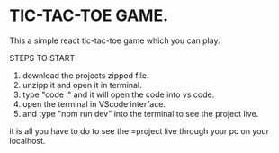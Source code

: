 # TIC-TAC-TOE GAME.
 This a simple react tic-tac-toe game which you can play.

STEPS TO START

1) download the projects zipped file.
2) unzipp it and open it in terminal.
3) type "code ." and it will open the code into  vs code.
4) open the terminal in VScode interface.
5) and type "npm run dev" into the terminal to see the project live.

it is all you have to do to see the =project live through your pc on your localhost.
